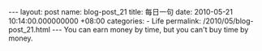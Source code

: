 --- layout: post name: blog-post\_21 title: 每日一句 date: 2010-05-21 10:14:00.000000000 +08:00 categories: - Life permalink: /2010/05/blog-post\_21.html --- You can earn money by time, but you can't buy time by money.
